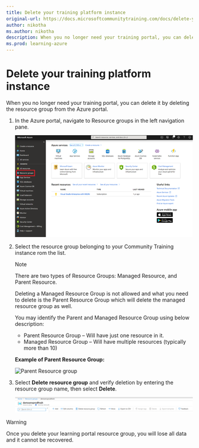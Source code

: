 ```yaml
---
title: Delete your training platform instance
original-url: https://docs.microsoftcommunitytraining.com/docs/delete-your-training-instance
author: nikotha
ms.author: nikotha
description: When you no longer need your training portal, you can delete it by deleting the resource group from the Azure portal.
ms.prod: learning-azure
---
```


# Delete your training platform instance

When you no longer need your training portal, you can delete it by deleting the resource group from the Azure portal.

1. In the Azure portal, navigate to Resource groups in the left navigation pane.

   ![Navigate Resource groups](../../media/image%2823%29.png)

1. Select the resource group belonging to your Community Training instance rom the list.

    > [!NOTE]
    >There are two types of Resource Groups: Managed Resource, and Parent Resource.
    >
    >Deleting a Managed Resource Group is not allowed and what you need to delete is the Parent Resource Group which will delete the managed resource group as well.
    >
    >You may identify the Parent and Managed Resource Group using below description:
    >
    > * Parent Resource Group – Will have just one resource in it.
    > * Managed Resource Group – Will have multiple resources (typically more than 10)
    >
    > **Example of Parent Resource Group:**
    >
    >![Parent Resource group](../../media/ExampleParentResourceGrp.png)

1. Select **Delete resource group** and verify deletion by entering the resource group name, then select **Delete**.

   ![Delete resource group](../../media/image%2887%29.png)

> [!WARNING]  
> Once you delete your learning portal resource group, you will lose all data and it cannot be recovered.
